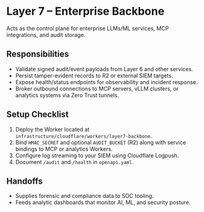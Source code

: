 # Layer 7 – Enterprise Backbone

Acts as the control plane for enterprise LLMs/ML services, MCP integrations,
and audit storage.

## Responsibilities
- Validate signed audit/event payloads from Layer 6 and other services.
- Persist tamper-evident records to R2 or external SIEM targets.
- Expose health/status endpoints for observability and incident response.
- Broker outbound connections to MCP servers, vLLM clusters, or analytics
  systems via Zero Trust tunnels.

## Setup Checklist
1. Deploy the Worker located at `infrastructure/cloudflare/workers/layer7-backbone`.
2. Bind `HMAC_SECRET` and optional `AUDIT_BUCKET` (R2) along with service
   bindings to MCP or analytics Workers.
3. Configure log streaming to your SIEM using Cloudflare Logpush.
4. Document `/audit` and `/health` in `openapi.yaml`.

## Handoffs
- Supplies forensic and compliance data to SOC tooling.
- Feeds analytic dashboards that monitor AI, ML, and security posture.
